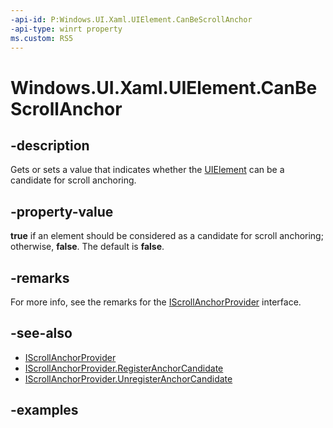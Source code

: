 ```yaml
---
-api-id: P:Windows.UI.Xaml.UIElement.CanBeScrollAnchor
-api-type: winrt property
ms.custom: RS5
---
```


<!-- Property syntax.
public bool CanBeScrollAnchor { get;  set; }
-->

# Windows.UI.Xaml.UIElement.CanBeScrollAnchor

## -description

Gets or sets a value that indicates whether the [UIElement](uielement.md) can be a candidate for scroll anchoring.

## -property-value

**true** if an element should be considered as a candidate for scroll anchoring; otherwise, **false**. The default is **false**.

## -remarks

For more info, see the remarks for the [IScrollAnchorProvider](../windows.ui.xaml.controls/iscrollanchorprovider.md) interface.

## -see-also

- [IScrollAnchorProvider](../windows.ui.xaml.controls/iscrollanchorprovider.md)
- [IScrollAnchorProvider.RegisterAnchorCandidate](../windows.ui.xaml.controls/iscrollanchorprovider_registeranchorcandidate_178281111.md)
- [IScrollAnchorProvider.UnregisterAnchorCandidate](../windows.ui.xaml.controls/iscrollanchorprovider_unregisteranchorcandidate_667335027.md)

## -examples
